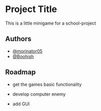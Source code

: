 # Project Title

This is a little minigame for a school-project


## Authors

- [@morinator05](https://www.github.com/morinator05)
- [@Boohish](https://github.com/Boohish)


## Roadmap

- get the games basic functionality

- develop computer enemy

- add GUI




